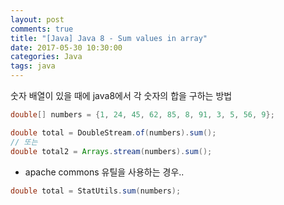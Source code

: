 ```yaml
---
layout: post
comments: true
title: "[Java] Java 8 - Sum values in array"
date: 2017-05-30 10:30:00
categories: Java
tags: java
---
```


숫자 배열이 있을 때에 java8에서 각 숫자의 합을 구하는 방법

```java
double[] numbers = {1, 24, 45, 62, 85, 8, 91, 3, 5, 56, 9};

double total = DoubleStream.of(numbers).sum();
// 또는
double total2 = Arrays.stream(numbers).sum();
```

* apache commons 유틸을 사용하는 경우..
```java
double total = StatUtils.sum(numbers);
```

